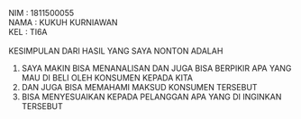 
NIM : 1811500055<br>
NAMA : KUKUH KURNIAWAN<br>
KEL : TI6A<br>
<br>
KESIMPULAN DARI HASIL YANG SAYA NONTON ADALAH   <br>
1. SAYA MAKIN BISA MENANALISAN DAN JUGA BISA BERPIKIR APA YANG MAU DI BELI OLEH KONSUMEN KEPADA KITA <br>
2. DAN JUGA BISA MEMAHAMI MAKSUD KONSUMEN TERSEBUT <br>
3. BISA MENYESUAIKAN KEPADA PELANGGAN APA YANG DI INGINKAN TERSEBUT <br>
